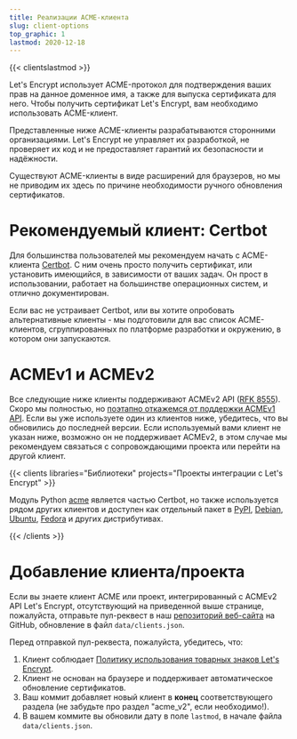 ```yaml
---
title: Реализации ACME-клиента
slug: client-options
top_graphic: 1
lastmod: 2020-12-18
---
```


{{< clientslastmod >}}

Let's Encrypt использует ACME-протокол для подтверждения ваших прав на данное доменное имя, а также для выпуска сертификата для него. Чтобы получить сертификат Let's Encrypt, вам необходимо использовать ACME-клиент.

Представленные ниже ACME-клиенты разрабатываются сторонними организациями. Let's Encrypt не управляет их разработкой, не проверяет их код и не предоставляет гарантий их безопасности и надёжности.

Существуют ACME-клиенты в виде расширений для браузеров, но мы не приводим их здесь по причине необходимости ручного обновления сертификатов.

# Рекомендуемый клиент: Certbot

Для большинства пользователей мы рекомендуем начать с ACME-клиента [Certbot](https://certbot.eff.org/). С ним очень просто получить сертификат, или установить имеющийся, в зависимости от ваших задач. Он прост в использовании, работает на большинстве операционных систем, и отлично документирован.

Если вас не устраивает Certbot,  или вы хотите опробовать альтернативные клиенты - мы подготовили для вас список ACME-клиентов, сгруппированных по платформе разработки и окружению, в котором они запускаются.

# ACMEv1 и ACMEv2

Все следующие ниже клиенты поддерживают ACMEv2 API ([RFK 8555](https://tools.ietf.org/html/rfc8555)). Скоро мы полностью, но [поэтапно откажемся от поддержки ACMEv1 API](https://community.letsencrypt.org/t/end-of-life-plan-for-acmev1/88430/). Если вы уже используете один из клиентов ниже, убедитесь, что вы обновились до последней версии. Если используемый вами клиент не указан ниже, возможно он не поддерживает ACMEv2, в этом случае мы рекомендуем связаться с сопровождающими проекта или перейти на другой клиент.

{{< clients libraries="Библиотеки" projects="Проекты интеграции с Let's Encrypt" >}}

Модуль Python [acme](https://github.com/certbot/certbot/tree/master/acme) является частью Certbot, но также используется рядом других клиентов и доступен как отдельный пакет в [PyPI](https://pypi.python.org/pypi/acme), [Debian](https://packages.debian.org/search?keywords=python-acme), [Ubuntu](https://launchpad.net/ubuntu/+source/python-acme), [Fedora](https://bodhi.fedoraproject.org/updates/?packages=python-acme) и других дистрибутивах.

{{< /clients >}}

# Добавление клиента/проекта

Если вы знаете клиент ACME или проект, интегрированный с ACMEv2 API Let's Encrypt, отсутствующий на приведенной выше странице, пожалуйста, отправьте пул-реквест в наш [репозиторий веб-сайта](https://github.com/letsencrypt/website/) на GitHub, обновление в файл `data/clients.json`.

Перед отправкой пул-реквеста, пожалуйста, убедитесь, что:

1. Клиент соблюдает [Политику использования товарных знаков Let's Encrypt](/trademarks).
1. Клиент не основан на браузере и поддерживает автоматическое обновление сертификатов.
1. Ваш коммит добавляет новый клиент в **конец** соответствующего раздела (не забудьте про раздел "acme_v2", если необходимо!).
1. В вашем коммите вы обновили дату в поле `lastmod`, в начале файла `data/clients.json`.
